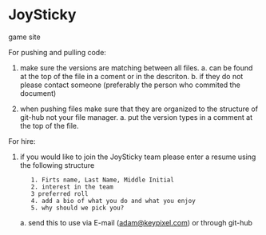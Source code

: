 # JoySticky
game site


For pushing and pulling code:
  
  1. make sure the versions are matching between all files.
    a. can be found at the top of the file in a coment or in the descriton.
    b. if they do not please contact someone (preferably the person who commited the document) 
    
  2. when pushing files make sure that they are organized to the structure of git-hub not your file manager.
    a. put the version types in a comment at the top of the file.
    
  
For  hire: 

  1. if you would like to join the JoySticky team please enter a resume using the following structure 
  
  
            1. Firts name, Last Name, Middle Initial 
            2. interest in the team 
            3 preferred roll
            4. add a bio of what you do and what you enjoy
            5. why should we pick you?
            
      a. send this to use via E-mail (adam@keypixel.com) or through git-hub
